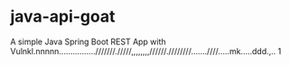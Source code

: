 # java-api-goat

A simple Java Spring Boot REST App with Vulnkl.nnnnn................///////./////,,,,,,,,//////.////////.......////.....mk.....ddd.,..
1
